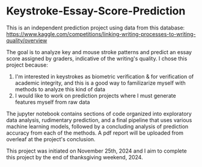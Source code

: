 # Keystroke-Essay-Score-Prediction

This is an independent prediction project using data from this database: https://www.kaggle.com/competitions/linking-writing-processes-to-writing-quality/overview

The goal is to analyze key and mouse stroke patterns and predict an essay score assigned by graders, indicative of the writing's quality. I chose this project because:
1. I'm interested in keystrokes as biometric verification & for verification of academic integrity, and this is a good way to familizarize myself with methods to analyze this kind of data
2. I would like to work on prediction projects where I must generate features myself from raw data

The jupyter notebook contains sections of code organized into exploratory data analysis, rudimentary prediction, and a final pipeline that uses various machine learning models, followed by a concluding analysis of prediction accuracy from each of the methods. A pdf report will be uploaded from overleaf at the project's conclusion.

This project was initiated on November 25th, 2024 and I aim to complete this project by the end of thanksgiving weekend, 2024.
